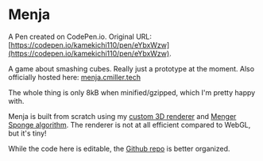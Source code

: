 # Menja

A Pen created on CodePen.io. Original URL: [https://codepen.io/kamekichi110/pen/eYbxWzw](https://codepen.io/kamekichi110/pen/eYbxWzw).

A game about smashing cubes. Really just a prototype at the moment.  Also officially hosted here: [menja.cmiller.tech](https://menja.cmiller.tech/)

The whole thing is only 8kB when minified/gzipped, which I'm pretty happy with.

Menja is built from scratch using my [custom 3D renderer](https://codepen.io/MillerTime/pen/eLjxKB) and [Menger Sponge algorithm](https://codepen.io/MillerTime/pen/oaLZmW). The renderer is not at all efficient compared to WebGL, but it's tiny!

While the code here is editable, the [Github repo](https://github.com/MilllerTime/menja) is better organized.